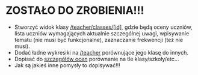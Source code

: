 # ZOSTAŁO DO ZROBIENIA!!!
- Stworzyć widok klasy [/teacher/classes/\[id\]](./app/teacher/classes/[id]/page.tsx), gdzie będą oceny uczniów,
lista uczniów wymagających aktualnie szczególnej uwagi, wpisywanie tematu (nie musi być funkcjonalne), zaznaczanie frekwencji (też nie musi).
- Dodać ładne wykresiki na [/teacher](./app/teacher/page.tsx) porównujące jego klasę do innych.
- Dopisać do [szczegółów ocen](./components/student/GradeDetails.tsx) porównanie na tle klasy/szkoły/etc...
- Jak są jakieś inne pomysły to dopisywać!!!
